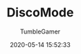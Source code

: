 ---
title: DiscoMode
author:
  - TumbleGamer
description: Change color based on where the mouse is
date: 2020-05-14 15:52:33
buttons:
  - name: Install
    href: https://github.com/tumble1999/my-shaders-for-BC/raw/master/disco-mode.bcs.json
---